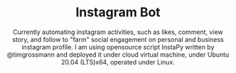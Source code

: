 <p align="center">
  <h1 align="center">Instagram Bot</h1>
  <p align="center">Currently automating instagram activities, such as likes, comment, view story, and follow to "farm" social engagement on personal and business instagram profile. I am using opensource script InstaPy written by @timgrossmann and deployed it under cloud virtual machine, under Ubuntu 20.04 (LTS)x64, operated under Linux.<p>